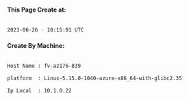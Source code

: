 
   
#### This Page Create at:

```bash

2023-06-26 - 10:15:01 UTC

```

#### Create By Machine:

```bash

Host Name : fv-az176-839

platform  : Linux-5.15.0-1040-azure-x86_64-with-glibc2.35

Ip Local  : 10.1.0.22

```

